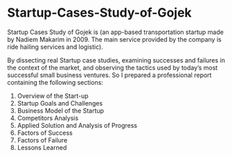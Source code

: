 # Startup-Cases-Study-of-Gojek
Startup Cases Study of Gojek is (an app-based transportation startup made by Nadiem Makarim in 2009. The main service provided by the company is ride hailing services and logistic).

By dissecting real Startup case studies, examining successes and failures in the context of the
market, and observing the tactics used by today’s most successful small business ventures. So I prepared a professional report containing the following sections:
1. Overview of the Start-up
2. Startup Goals and Challenges
3. Business Model of the Startup
4. Competitors Analysis
5. Applied Solution and Analysis of Progress
6. Factors of Success 
7. Factors of Failure 
8. Lessons Learned 
